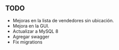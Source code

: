 ## TODO

* Mejoras en la lista de vendedores sin ubicación.
* Mejora en la GUI.
* Actualizar a MySQL 8
* Agregar swagger
* Fix migrations